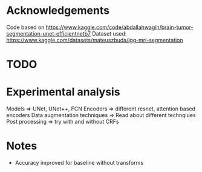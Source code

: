 # Acknowledgements

Code based on https://www.kaggle.com/code/abdallahwagih/brain-tumor-segmentation-unet-efficientnetb7
Dataset used: https://www.kaggle.com/datasets/mateuszbuda/lgg-mri-segmentation

# TODO


# Experimental analysis
Models => UNet, UNet++, FCN
Encoders => different resnet, attention based encoders
Data augmentation techniques => Read about different technqiues
Post processing => try with and without CRFs


# Notes
- Accuracy improved for baseline without transforms
